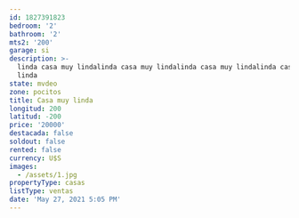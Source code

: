 ```yaml
---
id: 1827391823
bedroom: '2'
bathroom: '2'
mts2: '200'
garage: si
description: >-
  linda casa muy lindalinda casa muy lindalinda casa muy lindalinda casa muy
  linda
state: mvdeo
zone: pocitos
title: Casa muy linda
longitud: 200
latitud: -200
price: '20000'
destacada: false
soldout: false
rented: false
currency: U$S
images:
  - /assets/1.jpg
propertyType: casas
listType: ventas
date: 'May 27, 2021 5:05 PM'
---
```


